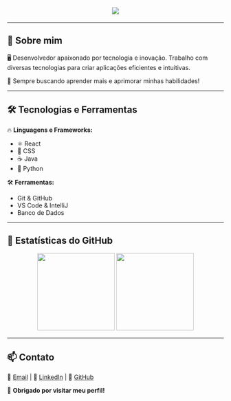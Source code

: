 <h1 align="center">
  <div align="center">
  <img src="https://readme-typing-svg.herokuapp.com?color=800080&center=true&lines=Bem-vindo+ao+meu+GitHub!;Eu+sou+Nicolas+Rabelo" />
  </div>
</h1>

---

## 🚀 Sobre mim
🖥️ Desenvolvedor apaixonado por tecnologia e inovação. Trabalho com diversas tecnologias para criar aplicações eficientes e intuitivas.  

🎨 Sempre buscando aprender mais e aprimorar minhas habilidades!  

---

## 🛠️ Tecnologias e Ferramentas  
🔥 **Linguagens e Frameworks:**  
- ⚛️ React  
- 🎨 CSS  
- ☕ Java  
- 🐍 Python  

🛠️ **Ferramentas:**  
- Git & GitHub  
- VS Code & IntelliJ  
- Banco de Dados  

---

## 🌟 Estatísticas do GitHub  
<div align="center">
  <img height="180em" src="https://github-readme-stats.vercel.app/api?username=seu-usuario&show_icons=true&theme=dracula&hide_border=true&bg_color=000000&title_color=800080&text_color=ffffff&icon_color=800080" />
  <img height="180em" src="https://github-readme-streak-stats.herokuapp.com/?user=seu-usuario&theme=dracula&hide_border=true&ring=800080&fire=800080&currStreakLabel=ffffff" />
</div>

---

## 📫 Contato  
📧 [Email](mailto:seuemail@example.com) | 🔗 [LinkedIn](https://www.linkedin.com/in/seu-perfil/) | 🐙 [GitHub](https://github.com/seu-usuario)  

💜 **Obrigado por visitar meu perfil!**

